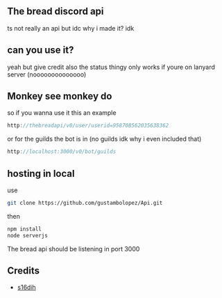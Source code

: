 ## The bread discord api
ts not really an api but idc
why i made it? idk
## can you use it?
yeah but give credit also the status thingy only works if youre on lanyard server (noooooooooooooo)
## Monkey see monkey do
so if you wanna use it this an example

```js
http://thebreadapi/v0/user/userid=958708562035638362
```
or for the guilds the bot is in (no guilds idk why i even included that)
```js
http://localhost:3000/v0/bot/guilds
```
## hosting in local
use 
```bash
git clone https://github.com/gustambolopez/Api.git
```
then
```bash
npm install
node serverjs
```
The bread api should be listening in port 3000
## Credits
- [s16dih](https://github.com/gustambolopez)
